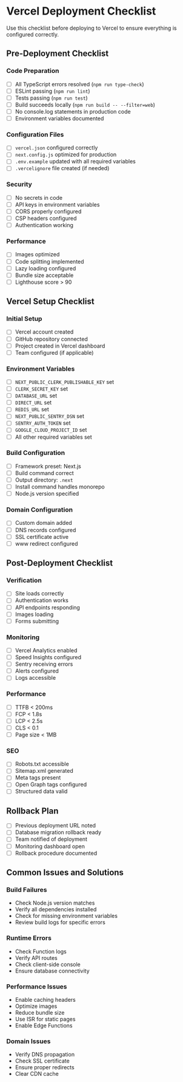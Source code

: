# Vercel Deployment Checklist

Use this checklist before deploying to Vercel to ensure everything is configured correctly.

## Pre-Deployment Checklist

### Code Preparation
- [ ] All TypeScript errors resolved (`npm run type-check`)
- [ ] ESLint passing (`npm run lint`)
- [ ] Tests passing (`npm run test`)
- [ ] Build succeeds locally (`npm run build -- --filter=web`)
- [ ] No console.log statements in production code
- [ ] Environment variables documented

### Configuration Files
- [ ] `vercel.json` configured correctly
- [ ] `next.config.js` optimized for production
- [ ] `.env.example` updated with all required variables
- [ ] `.vercelignore` file created (if needed)

### Security
- [ ] No secrets in code
- [ ] API keys in environment variables
- [ ] CORS properly configured
- [ ] CSP headers configured
- [ ] Authentication working

### Performance
- [ ] Images optimized
- [ ] Code splitting implemented
- [ ] Lazy loading configured
- [ ] Bundle size acceptable
- [ ] Lighthouse score > 90

## Vercel Setup Checklist

### Initial Setup
- [ ] Vercel account created
- [ ] GitHub repository connected
- [ ] Project created in Vercel dashboard
- [ ] Team configured (if applicable)

### Environment Variables
- [ ] `NEXT_PUBLIC_CLERK_PUBLISHABLE_KEY` set
- [ ] `CLERK_SECRET_KEY` set
- [ ] `DATABASE_URL` set
- [ ] `DIRECT_URL` set
- [ ] `REDIS_URL` set
- [ ] `NEXT_PUBLIC_SENTRY_DSN` set
- [ ] `SENTRY_AUTH_TOKEN` set
- [ ] `GOOGLE_CLOUD_PROJECT_ID` set
- [ ] All other required variables set

### Build Configuration
- [ ] Framework preset: Next.js
- [ ] Build command correct
- [ ] Output directory: `.next`
- [ ] Install command handles monorepo
- [ ] Node.js version specified

### Domain Configuration
- [ ] Custom domain added
- [ ] DNS records configured
- [ ] SSL certificate active
- [ ] www redirect configured

## Post-Deployment Checklist

### Verification
- [ ] Site loads correctly
- [ ] Authentication works
- [ ] API endpoints responding
- [ ] Images loading
- [ ] Forms submitting

### Monitoring
- [ ] Vercel Analytics enabled
- [ ] Speed Insights configured
- [ ] Sentry receiving errors
- [ ] Alerts configured
- [ ] Logs accessible

### Performance
- [ ] TTFB < 200ms
- [ ] FCP < 1.8s
- [ ] LCP < 2.5s
- [ ] CLS < 0.1
- [ ] Page size < 1MB

### SEO
- [ ] Robots.txt accessible
- [ ] Sitemap.xml generated
- [ ] Meta tags present
- [ ] Open Graph tags configured
- [ ] Structured data valid

## Rollback Plan
- [ ] Previous deployment URL noted
- [ ] Database migration rollback ready
- [ ] Team notified of deployment
- [ ] Monitoring dashboard open
- [ ] Rollback procedure documented

## Common Issues and Solutions

### Build Failures
- Check Node.js version matches
- Verify all dependencies installed
- Check for missing environment variables
- Review build logs for specific errors

### Runtime Errors
- Check Function logs
- Verify API routes
- Check client-side console
- Ensure database connectivity

### Performance Issues
- Enable caching headers
- Optimize images
- Reduce bundle size
- Use ISR for static pages
- Enable Edge Functions

### Domain Issues
- Verify DNS propagation
- Check SSL certificate
- Ensure proper redirects
- Clear CDN cache